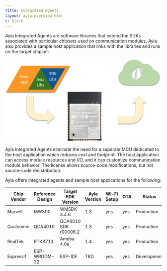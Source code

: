 ```yaml
---
title: Integrated Agents
layout: ayla-overview.html
c: block
---
```


Ayla Integrated Agents are software libraries that extend the SDKs associated with particular chipsets used on communication modules. Ayla also provides a sample host application that links with the libraries and runs on the target chipset:

<img src="ayla-integrated-agents.png" width="500">

Ayla Integrated Agents eliminate the need for a separate MCU dedicated to the host application​ which reduces cost and footprint. The host application can access module resources and I/O​, and it can customize communication module behavior. The license allows source-code modifications, but not source-code redistribution.

Ayla offers integrated agents and sample host applications for the following:

|Chip Vendor|Reference Design|Target SDK Version|Ayla Version|Wi-Fi Setup|OTA|Status|
|-|-|-|-|-|-|-|
|Marvell|MW300|WMSDK 3.4.6|1.3|yes|yes|Production|
|Qualcomm|QCA4010|QCA4010 SDK r00006.2|1.3|yes|yes|Production|
|RealTek|RTK8711|Ameba 4.0a|1.4|yes|yes|Production|
|Espressif|ESP-WROOM-32|ESP-IDF|TBD|yes|yes|Development|
